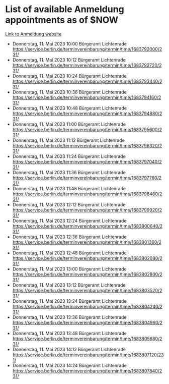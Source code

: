 # List of available Anmeldung appointments as of $NOW
[Link to Anmeldung website](https://service.berlin.de/terminvereinbarung/termin/tag.php?termin=1&anliegen[]=120686&dienstleisterlist=122210,122217,327316,122219,327312,122227,327314,122231,327346,122243,327348,122254,122252,329742,122260,329745,122262,329748,122271,327278,122273,327274,122277,327276,330436,122280,327294,122282,327290,122284,327292,122291,327270,122285,327266,122286,327264,122296,327268,150230,329760,122297,327286,122294,327284,122312,329763,122314,329775,122304,327330,122311,327334,122309,327332,317869,122281,327352,122279,329772,122283,122276,327324,122274,327326,122267,329766,122246,327318,122251,327320,122257,327322,122208,327298,122226,327300&herkunft=http%3A%2F%2Fservice.berlin.de%2Fdienstleistung%2F120686%2F)
- Donnerstag, 11. Mai 2023 10:00 Bürgeramt Lichtenrade https://service.berlin.de/terminvereinbarung/termin/time/1683792000/231/
- Donnerstag, 11. Mai 2023 10:12 Bürgeramt Lichtenrade https://service.berlin.de/terminvereinbarung/termin/time/1683792720/231/
- Donnerstag, 11. Mai 2023 10:24 Bürgeramt Lichtenrade https://service.berlin.de/terminvereinbarung/termin/time/1683793440/231/
- Donnerstag, 11. Mai 2023 10:36 Bürgeramt Lichtenrade https://service.berlin.de/terminvereinbarung/termin/time/1683794160/231/
- Donnerstag, 11. Mai 2023 10:48 Bürgeramt Lichtenrade https://service.berlin.de/terminvereinbarung/termin/time/1683794880/231/
- Donnerstag, 11. Mai 2023 11:00 Bürgeramt Lichtenrade https://service.berlin.de/terminvereinbarung/termin/time/1683795600/231/
- Donnerstag, 11. Mai 2023 11:12 Bürgeramt Lichtenrade https://service.berlin.de/terminvereinbarung/termin/time/1683796320/231/
- Donnerstag, 11. Mai 2023 11:24 Bürgeramt Lichtenrade https://service.berlin.de/terminvereinbarung/termin/time/1683797040/231/
- Donnerstag, 11. Mai 2023 11:36 Bürgeramt Lichtenrade https://service.berlin.de/terminvereinbarung/termin/time/1683797760/231/
- Donnerstag, 11. Mai 2023 11:48 Bürgeramt Lichtenrade https://service.berlin.de/terminvereinbarung/termin/time/1683798480/231/
- Donnerstag, 11. Mai 2023 12:12 Bürgeramt Lichtenrade https://service.berlin.de/terminvereinbarung/termin/time/1683799920/231/
- Donnerstag, 11. Mai 2023 12:24 Bürgeramt Lichtenrade https://service.berlin.de/terminvereinbarung/termin/time/1683800640/231/
- Donnerstag, 11. Mai 2023 12:36 Bürgeramt Lichtenrade https://service.berlin.de/terminvereinbarung/termin/time/1683801360/231/
- Donnerstag, 11. Mai 2023 12:48 Bürgeramt Lichtenrade https://service.berlin.de/terminvereinbarung/termin/time/1683802080/231/
- Donnerstag, 11. Mai 2023 13:00 Bürgeramt Lichtenrade https://service.berlin.de/terminvereinbarung/termin/time/1683802800/231/
- Donnerstag, 11. Mai 2023 13:12 Bürgeramt Lichtenrade https://service.berlin.de/terminvereinbarung/termin/time/1683803520/231/
- Donnerstag, 11. Mai 2023 13:24 Bürgeramt Lichtenrade https://service.berlin.de/terminvereinbarung/termin/time/1683804240/231/
- Donnerstag, 11. Mai 2023 13:36 Bürgeramt Lichtenrade https://service.berlin.de/terminvereinbarung/termin/time/1683804960/231/
- Donnerstag, 11. Mai 2023 13:48 Bürgeramt Lichtenrade https://service.berlin.de/terminvereinbarung/termin/time/1683805680/231/
- Donnerstag, 11. Mai 2023 14:12 Bürgeramt Lichtenrade https://service.berlin.de/terminvereinbarung/termin/time/1683807120/231/
- Donnerstag, 11. Mai 2023 14:24 Bürgeramt Lichtenrade https://service.berlin.de/terminvereinbarung/termin/time/1683807840/231/
